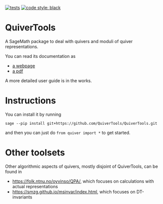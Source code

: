 [![tests](https://github.com/quiver-tools/quiver.tools/actions/workflows/tests.yml/badge.svg)](https://github.com/quiver-tools/quiver.tools/actions)
[![code style: black](https://img.shields.io/badge/code%20style-black-000000.svg)](https://github.com/psf/black)

# QuiverTools

A SageMath package to deal with quivers and moduli of quiver representations.

You can read its documentation as

* [a webpage](https://sage.quiver.tools)
* [a pdf](https://https://sage.quiver.tools/documentation.pdf)

A more detailed user guide is in the works.

# Instructions

You can install it by running

``sage --pip install git+https://github.com/QuiverTools/QuiverTools.git``

and then you can just do `from quiver import *` to get started.

# Other toolsets

Other algorithmic aspects of quivers, mostly disjoint of QuiverTools, can be found in

* https://folk.ntnu.no/oyvinso/QPA/, which focuses on calculations with actual representations
* https://smzg.github.io/msinvar/index.html, which focuses on DT-invariants
